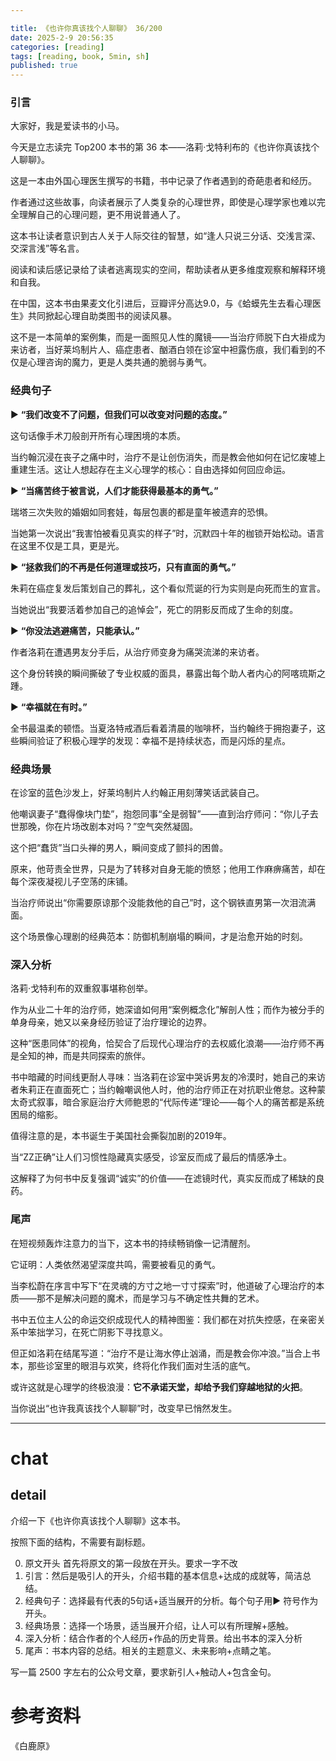 ```yaml
---

title: 《也许你真该找个人聊聊》 36/200
date: 2025-2-9 20:56:35 
categories: [reading]
tags: [reading, book, 5min, sh]
published: true
---
```



### 引言  

大家好，我是爱读书的小马。

今天是立志读完 Top200 本书的第 36 本——洛莉·戈特利布的《也许你真该找个人聊聊》。

这是一本由外国心理医生撰写的书籍，书中记录了作者遇到的奇葩患者和经历。

作者通过这些故事，向读者展示了人类复杂的心理世界，即使是心理学家也难以完全理解自己的心理问题，更不用说普通人了。

这本书让读者意识到古人关于人际交往的智慧，如“逢人只说三分话、交浅言深、交深言浅”等名言。

阅读和读后感记录给了读者逃离现实的空间，帮助读者从更多维度观察和解释环境和自我。

在中国，这本书由果麦文化引进后，豆瓣评分高达9.0，与《蛤蟆先生去看心理医生》共同掀起心理自助类图书的阅读风暴。

这不是一本简单的案例集，而是一面照见人性的魔镜——当治疗师脱下白大褂成为来访者，当好莱坞制片人、癌症患者、酗酒白领在诊室中袒露伤痕，我们看到的不仅是心理咨询的魔力，更是人类共通的脆弱与勇气。


### 经典句子

▶ **“我们改变不了问题，但我们可以改变对问题的态度。”**  

这句话像手术刀般剖开所有心理困境的本质。

当约翰沉浸在丧子之痛中时，治疗不是让创伤消失，而是教会他如何在记忆废墟上重建生活。这让人想起存在主义心理学的核心：自由选择如何回应命运。  

▶ **“当痛苦终于被言说，人们才能获得最基本的勇气。”**  

瑞塔三次失败的婚姻如同套娃，每层包裹的都是童年被遗弃的恐惧。

当她第一次说出“我害怕被看见真实的样子”时，沉默四十年的枷锁开始松动。语言在这里不仅是工具，更是光。  

▶ **“拯救我们的不再是任何道理或技巧，只有直面的勇气。”**  

朱莉在癌症复发后策划自己的葬礼，这个看似荒诞的行为实则是向死而生的宣言。

当她说出“我要活着参加自己的追悼会”，死亡的阴影反而成了生命的刻度。  

▶ **“你没法逃避痛苦，只能承认。”**  

作者洛莉在遭遇男友分手后，从治疗师变身为痛哭流涕的来访者。

这个身份转换的瞬间撕破了专业权威的面具，暴露出每个助人者内心的阿喀琉斯之踵。  

▶ **“幸福就在有时。”**  

全书最温柔的顿悟。当夏洛特戒酒后看着清晨的咖啡杯，当约翰终于拥抱妻子，这些瞬间验证了积极心理学的发现：幸福不是持续状态，而是闪烁的星点。  

### 经典场景 

在诊室的蓝色沙发上，好莱坞制片人约翰正用刻薄笑话武装自己。

他嘲讽妻子“蠢得像块门垫”，抱怨同事“全是弱智”——直到治疗师问：“你儿子去世那晚，你在片场改剧本对吗？”空气突然凝固。

这个把“蠢货”当口头禅的男人，瞬间变成了颤抖的困兽。

原来，他苛责全世界，只是为了转移对自身无能的愤怒；他用工作麻痹痛苦，却在每个深夜凝视儿子空荡的床铺。

当治疗师说出“你需要原谅那个没能救他的自己”时，这个钢铁直男第一次泪流满面。

这个场景像心理剧的经典范本：防御机制崩塌的瞬间，才是治愈开始的时刻。

### 深入分析 

洛莉·戈特利布的双重叙事堪称创举。

作为从业二十年的治疗师，她深谙如何用“案例概念化”解剖人性；而作为被分手的单身母亲，她又以亲身经历验证了治疗理论的边界。

这种“医患同体”的视角，恰契合了后现代心理治疗的去权威化浪潮——治疗师不再是全知的神，而是共同探索的旅伴。  

书中暗藏的时间线更耐人寻味：当洛莉在诊室中哭诉男友的冷漠时，她自己的来访者朱莉正在直面死亡；当约翰嘲讽他人时，他的治疗师正在对抗职业倦怠。这种蒙太奇式叙事，暗合家庭治疗大师鲍恩的“代际传递”理论——每个人的痛苦都是系统困局的缩影。  

值得注意的是，本书诞生于美国社会撕裂加剧的2019年。

当“ZZ正确”让人们习惯性隐藏真实感受，诊室反而成了最后的情感净土。

这解释了为何书中反复强调“诚实”的价值——在滤镜时代，真实反而成了稀缺的良药。

### 尾声 

在短视频轰炸注意力的当下，这本书的持续畅销像一记清醒剂。

它证明：人类依然渴望深度共鸣，需要被看见的勇气。

当李松蔚在序言中写下“在灵魂的方寸之地一寸寸探索”时，他道破了心理治疗的本质——那不是解决问题的魔术，而是学习与不确定性共舞的艺术。  

书中五位主人公的命运交织成现代人的精神图鉴：我们都在对抗失控感，在亲密关系中笨拙学习，在死亡阴影下寻找意义。

但正如洛莉在结尾写道：“治疗不是让海水停止汹涌，而是教会你冲浪。”当合上书本，那些诊室里的眼泪与欢笑，终将化作我们面对生活的底气。  

或许这就是心理学的终极浪漫：**它不承诺天堂，却给予我们穿越地狱的火把**。

当你说出“也许我真该找个人聊聊”时，改变早已悄然发生。


------------------------------------------------------------------------

# chat

## detail

介绍一下《也许你真该找个人聊聊》这本书。

按照下面的结构，不需要有副标题。

0. 原文开头 首先将原文的第一段放在开头。要求一字不改
1. 引言：然后是吸引人的开头，介绍书籍的基本信息+达成的成就等，简洁总结。
2. 经典句子：选择最有代表的5句话+适当展开的分析。每个句子用▶ 符号作为开头。
3. 经典场景：选择一个场景，适当展开介绍，让人可以有所理解+感触。
4. 深入分析：结合作者的个人经历+作品的历史背景。给出书本的深入分析
5. 尾声：书本内容的总结。相关的主题意义、未来影响+点睛之笔。

写一篇 2500 字左右的公众号文章，要求新引人+触动人+包含金句。


# 参考资料

 《白鹿原》

